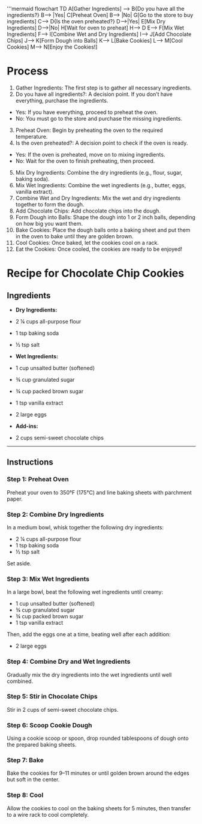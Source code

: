 '''mermaid
flowchart TD
A[Gather Ingredients] --> B{Do you have all the ingredients?}
B--> |Yes| C[Preheat Oven]
B--> |No| G[Go to the store to buy ingredients]
C--> D{Is the oven preheated?}
D-->|Yes| E[Mix Dry Ingredients]
D-->|No| H[Wait for oven to preheat]
H--> D
E--> F[Mix Wet Ingredients]
F--> I[Combine Wet and Dry Ingredients]
I--> J[Add Chocolate Chips]
J--> K[Form Dough into Balls]
K--> L[Bake Cookies]
L--> M[Cool Cookies]
M--> N[Enjoy the Cookies!]

# Process
1. Gather Ingredients: The first step is to gather all necessary ingredients.
2. Do you have all ingredients?: A decision point. If you don’t have everything, purchase the ingredients.
* Yes: If you have everything, proceed to preheat the oven.
* No: You must go to the store and purchase the missing ingredients.
3. Preheat Oven: Begin by preheating the oven to the required temperature.
4. Is the oven preheated?: A decision point to check if the oven is ready.
* Yes: If the oven is preheated, move on to mixing ingredients.
* No: Wait for the oven to finish preheating, then proceed.
5. Mix Dry Ingredients: Combine the dry ingredients (e.g., flour, sugar, baking soda).
6. Mix Wet Ingredients: Combine the wet ingredients (e.g., butter, eggs, vanilla extract).
7. Combine Wet and Dry Ingredients: Mix the wet and dry ingredients together to form the dough.
8. Add Chocolate Chips: Add chocolate chips into the dough.
9. Form Dough into Balls: Shape the dough into 1 or 2 inch balls, depending on how big you want them.
10. Bake Cookies: Place the dough balls onto a baking sheet and put them in the oven to bake until they are golden brown.
11. Cool Cookies: Once baked, let the cookies cool on a rack.
12. Eat the Cookies: Once cooled, the cookies are ready to be enjoyed!

# Recipe for Chocolate Chip Cookies

## Ingredients

- **Dry Ingredients:**
- 2 ¼ cups all-purpose flour
- 1 tsp baking soda
- ½ tsp salt

- **Wet Ingredients:**
- 1 cup unsalted butter (softened)
- ¾ cup granulated sugar
- ¾ cup packed brown sugar
- 1 tsp vanilla extract
- 2 large eggs

- **Add-ins:**
- 2 cups semi-sweet chocolate chips

---

## Instructions

### Step 1: Preheat Oven
Preheat your oven to 350°F (175°C) and line baking sheets with parchment paper.

### Step 2: Combine Dry Ingredients
In a medium bowl, whisk together the following dry ingredients:
- 2 ¼ cups all-purpose flour
- 1 tsp baking soda
- ½ tsp salt

Set aside.

### Step 3: Mix Wet Ingredients
In a large bowl, beat the following wet ingredients until creamy:
- 1 cup unsalted butter (softened)
- ¾ cup granulated sugar
- ¾ cup packed brown sugar
- 1 tsp vanilla extract

Then, add the eggs one at a time, beating well after each addition:
- 2 large eggs

### Step 4: Combine Dry and Wet Ingredients
Gradually mix the dry ingredients into the wet ingredients until well combined.

### Step 5: Stir in Chocolate Chips
Stir in 2 cups of semi-sweet chocolate chips.

### Step 6: Scoop Cookie Dough
Using a cookie scoop or spoon, drop rounded tablespoons of dough onto the prepared baking sheets.

### Step 7: Bake
Bake the cookies for 9–11 minutes or until golden brown around the edges but soft in the center.

### Step 8: Cool
Allow the cookies to cool on the baking sheets for 5 minutes, then transfer to a wire rack to cool completely.

